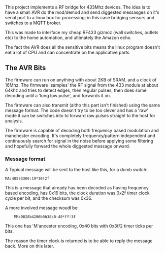 
This project implements a RF bridge for 433Mhz devices. The idea is to have a small AVR do the mod/demod and send diggested messasges on it's serial port to a linux box for processing; in this case bridging sensors and switches to a MQTT broker.

This was made to interface my cheap RF433 gizmoz (wall switches, outlets etc) to the home automation, and ultimately the Amazon echo.

The fact the AVR does all the sensitive bits means the linux program doesn't eat a lot of CPU and can concentrate on the applicative parts.

## The AVR Bits
The firmware can run on anything with about 2KB of SRAM, and a clock of 16Mhz. The firmware 'samples' the RF signal from the 433 module at about 64khz and tries to detect edges, then regular pulses, then does some decoding until a 'long low pulse', and forwards it on.

The firmware can also transmit (altho this part isn't finished) using the same message format. The code doesn't try to be too clever and has a 'raw' mode it can be switches into to forward raw pulses straight to the host for analysis. 

The firmware is capable of decoding both frequency based modulation and manchester encoding. It's completely frequency/pattern independent and continuously search for signal in the noise before applying some filtering and hopefully forward the whole diggested message onward.

### Message format
A Typical message will be sent to the host like this, for a dumb switch:

    MA:40553300:19*36!2f

This is a message that already has been decoded as having frequency based encoding, has 0x19 bits, the clock duration was 0x2f timer clock cycle per bit, and the checksum was 0x36.

A more involved message woudl be:

        MM:0028b4206b0b38c0:40*ff!3f

This one has 'M'ancester encoding, 0x40 bits with 0x3f/2 timer ticks per bits.

The reason the timer clock is returned is to be able to reply the message back. More on this later.

